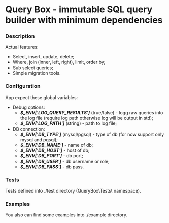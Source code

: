 # Query Box - immutable SQL query builder with minimum dependencies
### Description
Actual features:
+ Select, insert, update, delete;
+ Where, join (inner, left, right), limit, order by;
+ Sub select queries;
+ Simple migration tools.
### Configuration
App expect these global variables:
+ Debug options:
  + ***$_ENV['LOG_QUERY_RESULTS']*** (true/false) - logg raw queries into the log file (require log path otherwise log will be output in std);
  + ***$_ENV['LOG_PATH']*** (string) - path to log file;
+ DB connection:
  + ***$_ENV['DB_TYPE']*** (mysql/pgsql) - type of db (for now support only mysql and pgsql);
  + ***$_ENV['DB_NAME']*** - name of db;
  + ***$_ENV['DB_HOST']*** - host of db;
  + ***$_ENV['DB_PORT']*** - db port;
  + ***$_ENV['DB_USER']*** - db username or role;
  + ***$_ENV['DB_PASS']*** - db pass.
### Tests
Tests defined into ./test directory (QueryBox\Tests\ namespace).
### Examples
You also can find some examples into ./example directory.